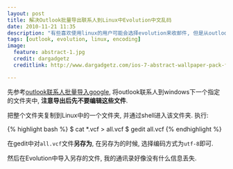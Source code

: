 ```yaml
---
layout: post
title: 解决Outlook批量导出联系人到Linux中Evolution中文乱码 
date: 2010-11-21 11:35
description: "有些喜欢使用linux的用户可能会选择evolution来收邮件, 但是从outlook导出到evolution的联系人, 所有的中文全部变成乱码, 主要是由于编码错误造成的, 下面来解决这个问题."
tags: [outlook, evolution, linux, encoding]
image:
  feature: abstract-1.jpg
  credit: dargadgetz
  creditlink: http://www.dargadgetz.com/ios-7-abstract-wallpaper-pack-for-iphone-5-and-ipod-touch-retina/

---
```


先参考[outlook联系人批量导入google](/blog/2012/08/03/import_contacts_to_google_from_outlook/), 将outlook联系人到windows下一个指定的文件夹中, **注意导出后先不要编辑这些文件**.

把整个文件夹复制到Linux中的一个文件夹, 并通过shell进入该文件夹. 执行:

{% highlight bash %}
$ cat *.vcf > all.vcf
$ gedit all.vcf
{% endhighlight %}

在gedit中对`all.vcf`文件**另存为**, 在另存为的时候, 选择编码方式为`utf-8`即可.

然后在Evolution中导入另存的文件, 我的通讯录好像没有什么信息丢失.
